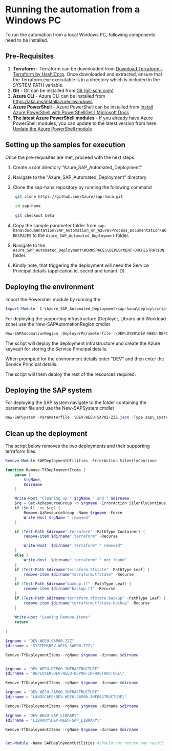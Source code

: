 ﻿
# Running the automation from a Windows PC

To run the automation from a local Windows PC, following components need to be installed.
## **Pre-Requisites**
1. **Terraform** - Terraform can be downloaded from [Download Terraform - Terraform by HashiCorp](https://www.terraform.io/downloads.html). Once downloaded and extracted, ensure that the Terraform.exe executable is in a directory which is included in the SYSTEM PATH variable.
2. **Git** - Git can be installed from [Git (git-scm.com)](https://git-scm.com/)
3. **Azure CLI** - Azure CLI can be installed from <https://aka.ms/installazurecliwindows> 
4. **Azure PowerShell** - Azure PowerShell can be installed from [Install Azure PowerShell with PowerShellGet | Microsoft Docs](https://docs.microsoft.com/en-us/powershell/azure/install-az-ps?view=azps-5.5.0)
5. **The latest Azure PowerShell modules** - If you already have Azure PowerShell modules, you can update to the latest version from here [Update the Azure PowerShell module](https://docs.microsoft.com/en-us/powershell/azure/install-az-ps?view=azps-5.5.0#update-the-azure-powershell-module)

## **Setting up the samples for execution**
Once the pre-requisites are met, proceed with the next steps.

1. Create a root directory "Azure_SAP_Automated_Deployment"
2. Navigate to the "Azure_SAP_Automated_Deployment" directory
3. Clone the sap-hana repository by running the following command
   
   ```bash
    git clone https://github.com/Azure/sap-hana.git
    
    cd sap-hana
    
    git checkout beta
    ```

4. Copy the sample parameter folder from
```sap-hana\documentation\SAP_Automation_on_Azure\Process_Documentation\WORKSPACES``` to the ```Azure_SAP_Automated_Deployment``` folder.

5. Navigate to the ```Azure_SAP_Automated_Deployment\WORKSPACES\DEPLOYMENT-ORCHESTRATION``` folder.

6. Kindly note, that triggering the deployment will need the Service Principal details (application id, secret and tenant ID)


## **Deploying the environment**

Import the Powershell module by running the

```PowerShell
Import-Module  C:\Azure_SAP_Automated_Deployment\sap-hana\deploy\scripts\pwsh\SAPDeploymentUtilities\Output\SAPDeploymentUtilities\SAPDeploymentUtilities.psd1
```

For deploying the supporting infrastructure (Deployer, Library and Workload zone) use the New-SAPAutomationRegion cmdlet

```PowerShell
New-SAPAutomationRegion -DeployerParameterfile .\DEPLOYER\DEV-WEEU-DEP00-INFRASTRUCTURE\DEV-WEEU-DEP00-INFRASTRUCTURE.json  -LibraryParameterfile .\LIBRARY\DEV-WEEU-SAP_LIBRARY\DEV-WEEU-SAP_LIBRARY.json -EnvironmentParameterfile .\LANDSCAPE\DEV-WEEU-SAP01-INFRASTRUCTURE\DEV-WEEU-SAP01-INFRASTRUCTURE.json
```

The script will deploy the deployment infrastructure and create the Azure keyvault for storing the Service Principal details.

When prompted for the environment details enter "DEV" and then enter the Service Principal details. 

The script will them deploy the rest of the resources required.

## **Deploying the SAP system**

For deploying the SAP system navigate to the folder containing the parameter file and use the New-SAPSystem cmdlet

```PowerShell
New-SAPSystem -Parameterfile .\DEV-WEEU-SAP01-ZZZ.json -Type sap\_system
```

## **Clean up the deployment**

The script below removes the two deployments and their supporting terraform files.

```PowerShell
Remove-Module SAPDeploymentUtilities -ErrorAction SilentlyContinue

function Remove-TfDeploymentItems {
    param (
        $rgName,
        $dirname
    )

    Write-Host "Cleaning up " $rgName " and " $dirname
    $rg = Get-AzResourceGroup -n $rgname -ErrorAction SilentlyContinue
    if ($null -ne $rg) {
        Remove-AzResourceGroup -Name $rgname -Force                   
        Write-Host $rgName " removed"
    }

    if (Test-Path $dirname".terraform" -PathType Container) {
        remove-item $dirname".terraform" -Recurse

        Write-Host  $dirname".terraform" " removed"
    }
    else {
        Write-Host  $dirname".terraform" " not found"
    }
    if (Test-Path $dirname"terraform.tfstate" -PathType Leaf) {
        remove-item $dirname"terraform.tfstate" -Recurse
    }
    if (Test-Path $dirname"backup.tf" -PathType Leaf) {
        remove-item $dirname"backup.tf" -Recurse
    }
    if (Test-Path $dirname"terraform.tfstate.backup" -PathType Leaf) {
        remove-item $dirname"terraform.tfstate.backup" -Recurse
    }
    
    Write-Host "Leaving Remove-Items"
    return
            
}

$rgname = "DEV-WEEU-SAP00-ZZZ"
$dirname = "SYSTEM\DEV-WEEU-SAP00-ZZZ\"

Remove-TfDeploymentItems -rgName $rgname -dirname $dirname


$rgname = "DEV-WEEU-DEP00-INFRASTRUCTURE"
$dirname = "DEPLOYER\DEV-WEEU-DEP00-INFRASTRUCTURE\"

Remove-TfDeploymentItems -rgName $rgname -dirname $dirname

$rgname = "DEV-WEEU-SAP00-INFRASTRUCTURE"
$dirname = "LANDSCAPE\DEV-WEEU-SAP00-INFRASTRUCTURE\"

Remove-TfDeploymentItems -rgName $rgname -dirname $dirname

$rgname = "DEV-WEEU-SAP_LIBRARY"
$dirname = "LIBRARY\DEV-WEEU-SAP_LIBRARY\"

Remove-TfDeploymentItems -rgName $rgname -dirname $dirname


Get-Module -Name SAPDeploymentUtilities #should not return any result
```
